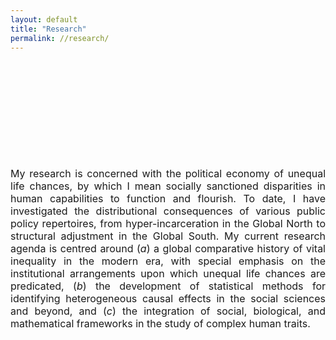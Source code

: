 ```yaml
---
layout: default
title: "Research"
permalink: //research/
---
```

<p><span style="font-size: 16px;"><br></span></p>
<p><span style="font-size: 16px;"><br></span></p>
<p><span style="font-size: 16px;"><br></span></p>
<p><span style="font-size: 16px;"><br></span></p>
<p><span style="font-size: 16px;"><br></span></p>
<p style="text-align: justify;"><span style="font-size: 16px;">My research is concerned with the political economy of unequal life chances, by which I mean socially sanctioned disparities in human capabilities to function and flourish. To date, I have investigated the distributional consequences of various public policy repertoires, from hyper-incarceration in the Global North to structural adjustment in the Global South. My current research agenda is centred around (<em>a</em>) a global comparative history of vital inequality in the modern era, with special emphasis on the institutional arrangements upon which unequal life chances are predicated, (<em>b</em>) the development of statistical methods for identifying heterogeneous causal effects in the social sciences and beyond, and (<em>c</em>) the integration of social, biological, and mathematical frameworks in the study of complex human traits.</span></p>
